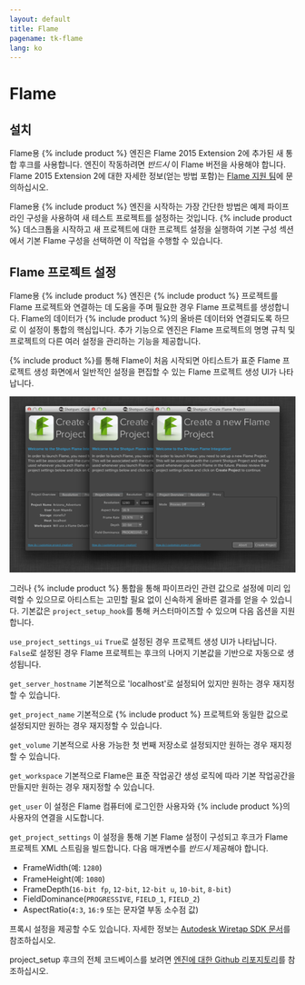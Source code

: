 ```yaml
---
layout: default
title: Flame
pagename: tk-flame
lang: ko
---
```


# Flame

## 설치

Flame용 {% include product %} 엔진은 Flame 2015 Extension 2에 추가된 새 통합 후크를 사용합니다.  엔진이 작동하려면 *반드시* 이 Flame 버전을 사용해야 합니다. Flame 2015 Extension 2에 대한 자세한 정보(얻는 방법 포함)는 [Flame 지원 팀](https://knowledge.autodesk.com/ko/support/flame-products/troubleshooting/caas/sfdcarticles/sfdcarticles/KOR/Contacting-Autodesk-Flame-or-Smoke-Customer-Support.html)에 문의하십시오.

Flame용 {% include product %} 엔진을 시작하는 가장 간단한 방법은 예제 파이프라인 구성을 사용하여 새 테스트 프로젝트를 설정하는 것입니다. {% include product %} 데스크톱을 시작하고 새 프로젝트에 대한 프로젝트 설정을 실행하여 기본 구성 섹션에서 기본 Flame 구성을 선택하면 이 작업을 수행할 수 있습니다.

## Flame 프로젝트 설정

Flame용 {% include product %} 엔진은 {% include product %} 프로젝트를 Flame 프로젝트와 연결하는 데 도움을 주며 필요한 경우 Flame 프로젝트를 생성합니다.  Flame의 데이터가 {% include product %}의 올바른 데이터와 연결되도록 하므로 이 설정이 통합의 핵심입니다.  추가 기능으로 엔진은 Flame 프로젝트의 명명 규칙 및 프로젝트의 다른 여러 설정을 관리하는 기능을 제공합니다.

{% include product %}를 통해 Flame이 처음 시작되면 아티스트가 표준 Flame 프로젝트 생성 화면에서 일반적인 설정을 편집할 수 있는 Flame 프로젝트 생성 UI가 나타납니다.

![프로젝트](../images/engines/flame_project.png)

그러나 {% include product %} 통합을 통해 파이프라인 관련 값으로 설정에 미리 입력할 수 있으므로 아티스트는 고민할 필요 없이 신속하게 올바른 결과를 얻을 수 있습니다.  기본값은 `project_setup_hook`를 통해 커스터마이즈할 수 있으며 다음 옵션을 지원합니다.

`use_project_settings_ui` `True`로 설정된 경우 프로젝트 생성 UI가 나타납니다. `False`로 설정된 경우 Flame 프로젝트는 후크의 나머지 기본값을 기반으로 자동으로 생성됩니다.

`get_server_hostname`
기본적으로 'localhost'로 설정되어 있지만 원하는 경우 재지정할 수 있습니다.

`get_project_name`
기본적으로 {% include product %} 프로젝트와 동일한 값으로 설정되지만 원하는 경우 재지정할 수 있습니다.

`get_volume`
기본적으로 사용 가능한 첫 번째 저장소로 설정되지만 원하는 경우 재지정할 수 있습니다.

`get_workspace`
기본적으로 Flame은 표준 작업공간 생성 로직에 따라 기본 작업공간을 만들지만 원하는 경우 재지정할 수 있습니다.

`get_user`
이 설정은 Flame 컴퓨터에 로그인한 사용자와 {% include product %}의 사용자의 연결을 시도합니다.

`get_project_settings`
이 설정을 통해 기본 Flame 설정이 구성되고 후크가 Flame 프로젝트 XML 스트림을 빌드합니다. 다음 매개변수를 *반드시* 제공해야 합니다.

* FrameWidth(예: `1280`)
* FrameHeight(예: `1080`)
* FrameDepth(`16-bit fp`, `12-bit`, `12-bit u`, `10-bit`, `8-bit`)
* FieldDominance(`PROGRESSIVE`, `FIELD_1`, `FIELD_2`)
* AspectRatio(`4:3`, `16:9` 또는 문자열 부동 소수점 값)

프록시 설정을 제공할 수도 있습니다. 자세한 정보는 [Autodesk Wiretap SDK 문서](https://www.autodesk.co.kr/)를 참조하십시오.

project_setup 후크의 전체 코드베이스를 보려면 [엔진에 대한 Github 리포지토리](https://github.com/shotgunsoftware/tk-flame/blob/master/hooks/project_startup.py)를 참조하십시오.


